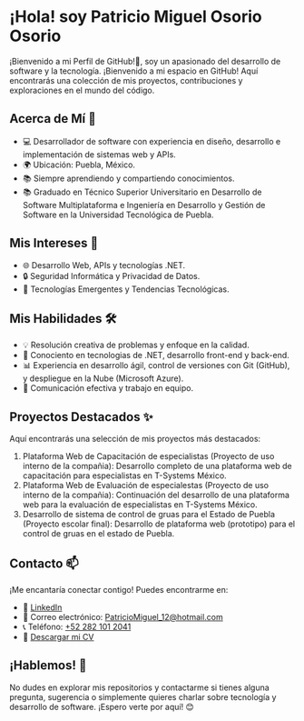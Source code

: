 # ¡Hola! soy Patricio Miguel Osorio Osorio

¡Bienvenido a mi Perfil de GitHub!👋, soy un apasionado del desarrollo de software y la tecnología. ¡Bienvenido a mi espacio en GitHub! Aquí encontrarás una colección de mis proyectos, contribuciones y exploraciones en el mundo del código.

## Acerca de Mí 🚀

- 💻 Desarrollador de software con experiencia en diseño, desarrollo e implementación de sistemas web y APIs.
- 🌍 Ubicación: Puebla, México.
- 📚 Siempre aprendiendo y compartiendo conocimientos.
- 📚 Graduado en Técnico Superior Universitario en Desarrollo de Software Multiplataforma e Ingeniería en Desarrollo y Gestión de Software en la Universidad Tecnológica de Puebla.

## Mis Intereses 🤔

- 🌐 Desarrollo Web, APIs y tecnologías .NET.
- 🔒 Seguridad Informática y Privacidad de Datos.
- 🌱 Tecnologías Emergentes y Tendencias Tecnológicas.

## Mis Habilidades 🛠️

- 💡 Resolución creativa de problemas y enfoque en la calidad.
- 🧰 Conociento en tecnologias de .NET, desarrollo front-end y back-end.
- 📊 Experiencia en desarrollo ágil, control de versiones con Git (GitHub), y despliegue en la Nube (Microsoft Azure).
- 📝 Comunicación efectiva y trabajo en equipo.

## Proyectos Destacados ✨

Aquí encontrarás una selección de mis proyectos más destacados:

1. Plataforma Web de Capacitación de especialistas (Proyecto de uso interno de la compañia): Desarrollo completo de una plataforma web de capacitación para especialistas en T-Systems México.
1. Plataforma Web de Evaluación de especialestas (Proyecto de uso interno de la compañia): Continuación del desarrollo de una plataforma web para la evaluación de especialistas en T-Systems México.
1. Desarrollo de sistema de control de gruas para el Estado de Puebla (Proyecto escolar final): Desarrollo de plataforma web (prototipo) para el control de gruas en el estado de Puebla.

## Contacto 📫

¡Me encantaría conectar contigo! Puedes encontrarme en:

- 💼 [LinkedIn](https://www.linkedin.com/in/patricio-osorio)
- 📧 Correo electrónico: <PatricioMiguel_12@hotmail.com>
- 📞 Teléfono: [+52 282 101 2041](tel:+522821012041)
- 📄 [Descargar mi CV](https://github.com/PatricioOsorio/PatricioOsorio/raw/main/cv-patricio-miguel-osorio-osorio.pdf)


## ¡Hablemos! 💬

No dudes en explorar mis repositorios y contactarme si tienes alguna pregunta, sugerencia o simplemente quieres charlar sobre tecnología y desarrollo de software. ¡Espero verte por aquí! 😊
